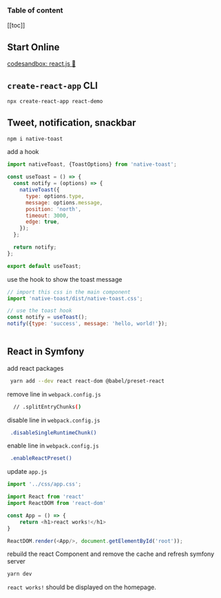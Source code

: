 <div align="center">
  <span class="iconify" data-icon="fa-brands:react" data-inline="false" width="100"></span>
</div>


<h3> Table of content</h3>

[[toc]]

## Start Online
[codesandbox: react.js :link: ](https://codesandbox.io/s/new)

## `create-react-app` CLI

```bash
npx create-react-app react-demo
```

## Tweet, notification, snackbar
```bash
npm i native-toast 
```
add a hook
```js
import nativeToast, {ToastOptions} from 'native-toast';

const useToast = () => {
  const notify = (options) => {
    nativeToast({
      type: options.type,
      message: options.message,
      position: 'north',
      timeout: 3000,
      edge: true,
    });
  };

  return notify;
};

export default useToast;
```
use the hook to show the toast message
```js
// import this css in the main component
import 'native-toast/dist/native-toast.css';

// use the toast hook
const notify = useToast();
notify({type: 'success', message: 'hello, world!'});
  
```






## React in Symfony
add react packages
```bash
 yarn add --dev react react-dom @babel/preset-react
```
remove line in `webpack.config.js`
```bash
  // .splitEntryChunks() 
```
disable line in `webpack.config.js`
```bash
 .disableSingleRuntimeChunk() 
```

enable line in `webpack.config.js`
```bash
 .enableReactPreset()
```

update `app.js`
```js
import '../css/app.css';

import React from 'react'
import ReactDOM from 'react-dom'

const App = () => {
    return <h1>react works!</h1>
}

ReactDOM.render(<App/>, document.getElementById('root'));
```

rebuild the react Component and remove the cache and refresh symfony server
```bash
yarn dev
```

`react works!` should be displayed on the homepage.





